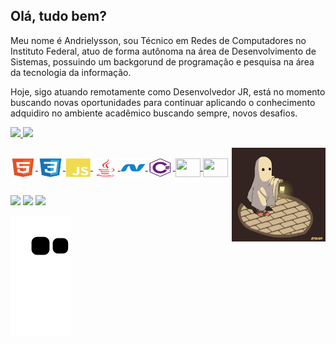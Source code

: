 ## Olá, tudo bem?

Meu nome é Andrielysson, sou Técnico em Redes de Computadores no Instituto Federal, atuo de forma autônoma na área 
de Desenvolvimento de Sistemas, possuindo um backgorund de programação e pesquisa na área 
da tecnologia da informação. 
 
 Hoje, sigo atuando remotamente como Desenvolvedor JR, está no momento buscando novas oportunidades para continuar 
aplicando o conhecimento adquidiro no ambiente acadêmico buscando sempre, novos 
desafios.

 <div>
  <a href="https://github.com/Gaspar3651">
  <img height="160em" src="https://github-readme-stats.vercel.app/api?username=Gaspar3651&show_icons=true&theme=midnight-purple&include_all_commits=true&count_private=true"/>
  <img height="160em" src="https://github-readme-stats.vercel.app/api/top-langs/?username=Gaspar3651&layout=compact&langs_count=7&theme=midnight-purple"/>
</div>
 
 <a href="https://github.com/Gaspar3651" target="_blank" ><img align="right" src="https://github.com/Gaspar3651/Gaspar3651/blob/main/.github/workflows/perfil%20e%20gifs/andando%20com%20lanterna.gif" height="150">
  
<div style="display: inline_block"><br>
  <img align="center" height="30" width="40" src="https://raw.githubusercontent.com/devicons/devicon/master/icons/html5/html5-original.svg">
  <img align="center" height="30" width="40" src="https://raw.githubusercontent.com/devicons/devicon/master/icons/css3/css3-original.svg">
  <img align="center" height="30" width="40" src="https://raw.githubusercontent.com/devicons/devicon/master/icons/javascript/javascript-plain.svg">
  <img align="center" height="30" width="40" src="https://raw.githubusercontent.com/devicons/devicon/master/icons/java/java-plain.svg">
  <img align="center" height="30" width="40" src="https://raw.githubusercontent.com/devicons/devicon/master/icons/dot-net/dot-net-plain.svg">
  <img align="center" height="30" width="40" src="https://raw.githubusercontent.com/devicons/devicon/master/icons/csharp/csharp-line.svg">
  <img align="center" height="30" width="40" src="https://cdn.jsdelivr.net/gh/devicons/devicon/icons/vscode/vscode-original.svg" />
  <img align="center" height="30" width="40" src="https://cdn.jsdelivr.net/gh/devicons/devicon/icons/visualstudio/visualstudio-plain.svg" />

 
  
</div>

  
   
 ## 
 

 
 <div>
  <a href="https://instagram.com/gaspar3651_" target="_blank"><img src="https://img.shields.io/badge/-Instagram-%23E4405F?style=for-the-badge&logo=instagram&logoColor=white"></a>
  <a href = "mailto:andrielysson.barbosa@gmail.com" target="_blank"><img src="https://img.shields.io/badge/-Gmail-%23333?style=for-the-badge&logo=gmail&logoColor=white" ></a>
   <a href="https://www.linkedin.com/in/andrielysson-barbosa-26b020224/" target="_blank"><img src="https://img.shields.io/badge/-LinkedIn-%230077B5?style=for-the-badge&logo=linkedin&logoColor=white" target="_blank"></a>
  
  ![Snake animation](https://github.com/Gaspar3651/Gaspar3651/blob/output/github-contribution-grid-snake.svg)
  
 </div>
  

<!--



**Gaspar3651/Gaspar3651** is a ✨ _special_ ✨ repository because its `README.md` (this file) appears on your GitHub profile.

Here are some ideas to get you started:

- 🔭 I’m currently working on ...
- 🌱 I’m currently learning ...
- 👯 I’m looking to collaborate on ...
- 🤔 I’m looking for help with ...
- 💬 Ask me about ...
- 📫 How to reach me: ...
- 😄 Pronouns: ...
- ⚡ Fun fact: ...
-->
